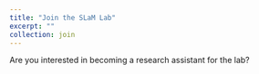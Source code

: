 ```yaml
---
title: "Join the SLaM Lab"
excerpt: ""
collection: join
---
```


Are you interested in becoming a research assistant for the lab? 


